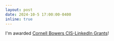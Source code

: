 ```yaml
---
layout: post
date: 2024-10-5 17:00:00-0400
inline: true
---
```


I'm awarded [Cornell Bowers CIS-LinkedIn Grants](https://cis.cornell.edu/eight-scholars-awarded-cornell-bowers-cis-linkedin-grants)!